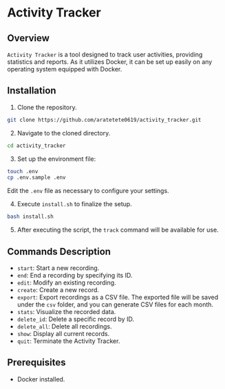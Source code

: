 # Activity Tracker

## Overview

`Activity Tracker` is a tool designed to track user activities, providing statistics and reports. As it utilizes Docker, it can be set up easily on any operating system equipped with Docker.

## Installation

1. Clone the repository.

```bash
git clone https://github.com/aratetete0619/activity_tracker.git
```

2. Navigate to the cloned directory.

```bash
cd activity_tracker
```

3. Set up the environment file:

```bash
touch .env
cp .env.sample .env
```

Edit the `.env` file as necessary to configure your settings.

4. Execute `install.sh` to finalize the setup.

```bash
bash install.sh
```

5. After executing the script, the `track` command will be available for use.

## Commands Description

- `start`: Start a new recording.
- `end`: End a recording by specifying its ID.
- `edit`: Modify an existing recording.
- `create`: Create a new record.
- `export`: Export recordings as a CSV file. The exported file will be saved under the `csv` folder, and you can generate CSV files for each month.
- `stats`: Visualize the recorded data.
- `delete_id`: Delete a specific record by ID.
- `delete_all`: Delete all recordings.
- `show`: Display all current records.
- `quit`: Terminate the Activity Tracker.

## Prerequisites

- Docker installed.
